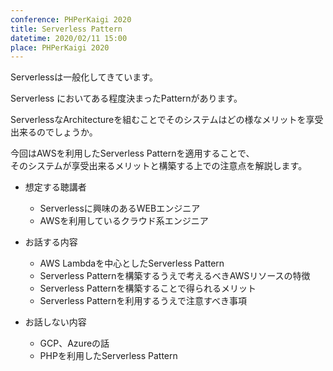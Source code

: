 ```yaml
---
conference: PHPerKaigi 2020
title: Serverless Pattern
datetime: 2020/02/11 15:00
place: PHPerKaigi 2020
---
```


Serverlessは一般化してきています。

Serverless においてある程度決まったPatternがあります。

ServerlessなArchitectureを組むことでそのシステムはどの様なメリットを享受出来るのでしょうか。

今回はAWSを利用したServerless Patternを適用することで、  
そのシステムが享受出来るメリットと構築する上での注意点を解説します。

- 想定する聴講者
  - Serverlessに興味のあるWEBエンジニア
  - AWSを利用しているクラウド系エンジニア

- お話する内容
  - AWS Lambdaを中心としたServerless Pattern
  - Serverless Patternを構築するうえで考えるべきAWSリソースの特徴
  - Serverless Patternを構築することで得られるメリット
  - Serverless Patternを利用するうえで注意すべき事項

- お話しない内容
  - GCP、Azureの話
  - PHPを利用したServerless Pattern
